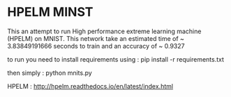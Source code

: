 # HPELM MINST
This an attempt to run High performance extreme learning machine (HPELM) on MNIST.
This network take an estimated time of ~ 3.83849191666 seconds to train and an accuracy of ~ 0.9327 

to run you need to install requirements using : 
pip install -r requirements.txt 

then simply : 
python mnits.py 

HPELM : http://hpelm.readthedocs.io/en/latest/index.html

